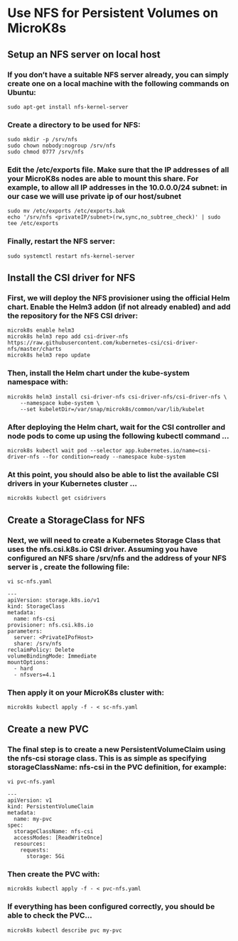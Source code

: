# Use NFS for Persistent Volumes on MicroK8s

## Setup an NFS server on local host

### If you don’t have a suitable NFS server already, you can simply create one on a local machine with the following commands on Ubuntu:
```
sudo apt-get install nfs-kernel-server
```

### Create a directory to be used for NFS:
```
sudo mkdir -p /srv/nfs
sudo chown nobody:nogroup /srv/nfs
sudo chmod 0777 /srv/nfs
```

### Edit the /etc/exports file. Make sure that the IP addresses of all your MicroK8s nodes are able to mount this share. For example, to allow all IP addresses in the 10.0.0.0/24 subnet: in our case we will use private ip of our host/subnet
```
sudo mv /etc/exports /etc/exports.bak
echo '/srv/nfs <privateIP/subnet>(rw,sync,no_subtree_check)' | sudo tee /etc/exports
```

### Finally, restart the NFS server:
```
sudo systemctl restart nfs-kernel-server
```

## Install the CSI driver for NFS

### First, we will deploy the NFS provisioner using the official Helm chart. Enable the Helm3 addon (if not already enabled) and add the repository for the NFS CSI driver:
```
microk8s enable helm3
microk8s helm3 repo add csi-driver-nfs https://raw.githubusercontent.com/kubernetes-csi/csi-driver-nfs/master/charts
microk8s helm3 repo update
```

### Then, install the Helm chart under the kube-system namespace with:
```
microk8s helm3 install csi-driver-nfs csi-driver-nfs/csi-driver-nfs \
    --namespace kube-system \
    --set kubeletDir=/var/snap/microk8s/common/var/lib/kubelet
```

### After deploying the Helm chart, wait for the CSI controller and node pods to come up using the following kubectl command …
```
microk8s kubectl wait pod --selector app.kubernetes.io/name=csi-driver-nfs --for condition=ready --namespace kube-system
```

### At this point, you should also be able to list the available CSI drivers in your Kubernetes cluster …
```
microk8s kubectl get csidrivers
```

## Create a StorageClass for NFS

### Next, we will need to create a Kubernetes Storage Class that uses the nfs.csi.k8s.io CSI driver. Assuming you have configured an NFS share /srv/nfs and the address of your NFS server is <privateIPofHost>, create the following file:

```
vi sc-nfs.yaml
```

```
---
apiVersion: storage.k8s.io/v1
kind: StorageClass
metadata:
  name: nfs-csi
provisioner: nfs.csi.k8s.io
parameters:
  server: <PrivateIPofHost>
  share: /srv/nfs
reclaimPolicy: Delete
volumeBindingMode: Immediate
mountOptions:
  - hard
  - nfsvers=4.1
```

### Then apply it on your MicroK8s cluster with:
```
microk8s kubectl apply -f - < sc-nfs.yaml
```

## Create a new PVC

### The final step is to create a new PersistentVolumeClaim using the nfs-csi storage class. This is as simple as specifying storageClassName: nfs-csi in the PVC definition, for example:

```
vi pvc-nfs.yaml
```

```
---
apiVersion: v1
kind: PersistentVolumeClaim
metadata:
  name: my-pvc
spec:
  storageClassName: nfs-csi
  accessModes: [ReadWriteOnce]
  resources:
    requests:
      storage: 5Gi
```

### Then create the PVC with:
```
microk8s kubectl apply -f - < pvc-nfs.yaml
```

### If everything has been configured correctly, you should be able to check the PVC…

```
microk8s kubectl describe pvc my-pvc
```


	
